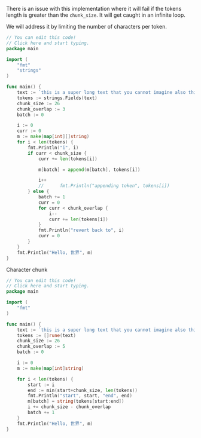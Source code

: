 There is an issue with this implementation where it will fail if the tokens length is greater than the `chunk_size`. It will get caught in an infinite loop.

We will address it by limiting the number of characters per token.

```go
// You can edit this code!
// Click here and start typing.
package main

import (
	"fmt"
	"strings"
)

func main() {
	text := `this is a super long text that you cannot imagine also this is another thing that you cannot comprehend haha paper scissors rock`
	tokens := strings.Fields(text)
	chunk_size := 26
	chunk_overlap := 3
	batch := 0

	i := 0
	curr := 0
	m := make(map[int][]string)
	for i < len(tokens) {
		fmt.Println("i", i)
		if curr < chunk_size {
			curr += len(tokens[i])

			m[batch] = append(m[batch], tokens[i])

			i++
			//		fmt.Println("appending token", tokens[i])
		} else {
			batch += 1
			curr = 0
			for curr < chunk_overlap {
				i--
				curr += len(tokens[i])
			}
			fmt.Println("revert back to", i)
			curr = 0
		}
	}
	fmt.Println("Hello, 世界", m)
}

```

Character chunk

```go
// You can edit this code!
// Click here and start typing.
package main

import (
	"fmt"
)

func main() {
	text := `this is a super long text that you cannot imagine also this is another thing that you cannot comprehend haha paper scissors rock`
	tokens := []rune(text)
	chunk_size := 26
	chunk_overlap := 5
	batch := 0

	i := 0
	m := make(map[int]string)

	for i < len(tokens) {
		start := i
		end := min(start+chunk_size, len(tokens))
		fmt.Println("start", start, "end", end)
		m[batch] = string(tokens[start:end])
		i += chunk_size - chunk_overlap
		batch += 1
	}
	fmt.Println("Hello, 世界", m)
}
```
